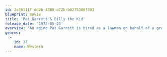 ```yaml
---
id: 2c56111f-dd2b-4389-a72b-b0275300f303
blueprint: movie
title: 'Pat Garrett & Billy the Kid'
release_date: '1973-05-23'
overview: 'An aging Pat Garrett is hired as a lawman on behalf of a group of wealthy New Mexico cattle barons--his sole purpose being to bring down his old friend Billy the Kid.'
genres:
  -
    id: 37
    name: Western
---
```

